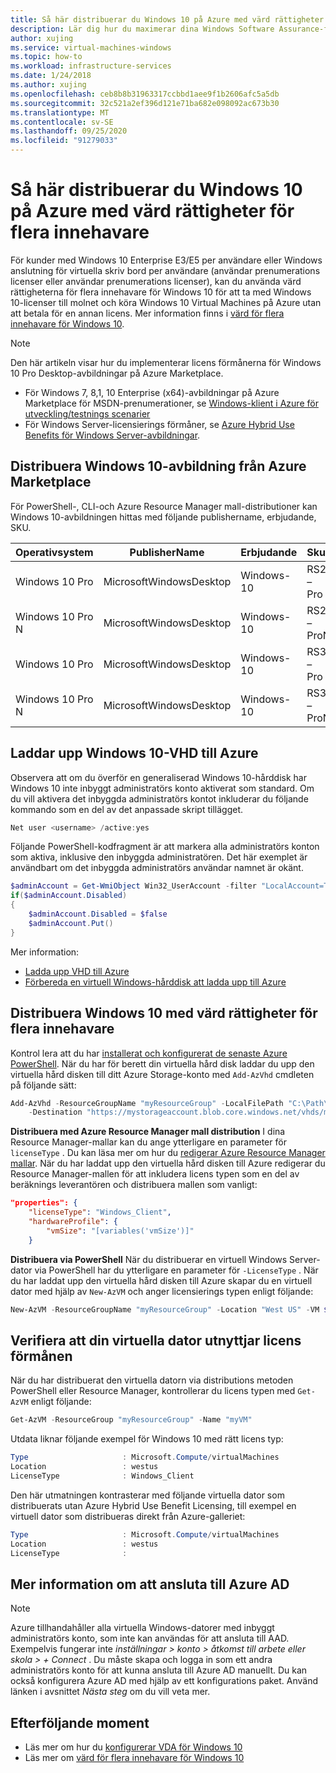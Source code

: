 ```yaml
---
title: Så här distribuerar du Windows 10 på Azure med värd rättigheter för flera innehavare
description: Lär dig hur du maximerar dina Windows Software Assurance-förmåner för att ta med lokala licenser till Azure med värd rättigheter för flera innehavare.
author: xujing
ms.service: virtual-machines-windows
ms.topic: how-to
ms.workload: infrastructure-services
ms.date: 1/24/2018
ms.author: xujing
ms.openlocfilehash: ceb8b8b31963317ccbbd1aee9f1b2606afc5a5db
ms.sourcegitcommit: 32c521a2ef396d121e71ba682e098092ac673b30
ms.translationtype: MT
ms.contentlocale: sv-SE
ms.lasthandoff: 09/25/2020
ms.locfileid: "91279033"
---
```

# <a name="how-to-deploy-windows-10-on-azure-with-multitenant-hosting-rights"></a>Så här distribuerar du Windows 10 på Azure med värd rättigheter för flera innehavare 
För kunder med Windows 10 Enterprise E3/E5 per användare eller Windows anslutning för virtuella skriv bord per användare (användar prenumerations licenser eller användar prenumerations licenser), kan du använda värd rättigheterna för flera innehavare för Windows 10 för att ta med Windows 10-licenser till molnet och köra Windows 10 Virtual Machines på Azure utan att betala för en annan licens. Mer information finns i [värd för flera innehavare för Windows 10](https://www.microsoft.com/en-us/CloudandHosting/licensing_sca.aspx).

> [!NOTE]
> Den här artikeln visar hur du implementerar licens förmånerna för Windows 10 Pro Desktop-avbildningar på Azure Marketplace.
> - För Windows 7, 8,1, 10 Enterprise (x64)-avbildningar på Azure Marketplace för MSDN-prenumerationer, se [Windows-klient i Azure för utveckling/testnings scenarier](client-images.md)
> - För Windows Server-licensierings förmåner, se [Azure Hybrid Use Benefits för Windows Server-avbildningar](hybrid-use-benefit-licensing.md).
>

## <a name="deploying-windows-10-image-from-azure-marketplace"></a>Distribuera Windows 10-avbildning från Azure Marketplace 
För PowerShell-, CLI-och Azure Resource Manager mall-distributioner kan Windows 10-avbildningen hittas med följande publishername, erbjudande, SKU.

| Operativsystem  |      PublisherName      |  Erbjudande | Sku |
|:----------|:-------------:|:------|:------|
| Windows 10 Pro    | MicrosoftWindowsDesktop | Windows-10  | RS2 – Pro   |
| Windows 10 Pro N  | MicrosoftWindowsDesktop | Windows-10  | RS2 – ProN  |
| Windows 10 Pro    | MicrosoftWindowsDesktop | Windows-10  | RS3 – Pro   |
| Windows 10 Pro N  | MicrosoftWindowsDesktop | Windows-10  | RS3 – ProN  |

## <a name="uploading-windows-10-vhd-to-azure"></a>Laddar upp Windows 10-VHD till Azure
Observera att om du överför en generaliserad Windows 10-hårddisk har Windows 10 inte inbyggt administratörs konto aktiverat som standard. Om du vill aktivera det inbyggda administratörs kontot inkluderar du följande kommando som en del av det anpassade skript tillägget.

```powershell
Net user <username> /active:yes
```

Följande PowerShell-kodfragment är att markera alla administratörs konton som aktiva, inklusive den inbyggda administratören. Det här exemplet är användbart om det inbyggda administratörs användar namnet är okänt.
```powershell
$adminAccount = Get-WmiObject Win32_UserAccount -filter "LocalAccount=True" | ? {$_.SID -Like "S-1-5-21-*-500"}
if($adminAccount.Disabled)
{
    $adminAccount.Disabled = $false
    $adminAccount.Put()
}
```
Mer information: 
* [Ladda upp VHD till Azure](upload-generalized-managed.md)
* [Förbereda en virtuell Windows-hårddisk att ladda upp till Azure](prepare-for-upload-vhd-image.md)


## <a name="deploying-windows-10-with-multitenant-hosting-rights"></a>Distribuera Windows 10 med värd rättigheter för flera innehavare
Kontrol lera att du har [installerat och konfigurerat de senaste Azure PowerShell](/powershell/azure/). När du har för berett din virtuella hård disk laddar du upp den virtuella hård disken till ditt Azure Storage-konto med `Add-AzVhd` cmdleten på följande sätt:

```powershell
Add-AzVhd -ResourceGroupName "myResourceGroup" -LocalFilePath "C:\Path\To\myvhd.vhd" `
    -Destination "https://mystorageaccount.blob.core.windows.net/vhds/myvhd.vhd"
```


**Distribuera med Azure Resource Manager mall distribution** I dina Resource Manager-mallar kan du ange ytterligare en parameter för `licenseType` . Du kan läsa mer om hur du [redigerar Azure Resource Manager mallar](../../azure-resource-manager/templates/template-syntax.md). När du har laddat upp den virtuella hård disken till Azure redigerar du Resource Manager-mallen för att inkludera licens typen som en del av beräknings leverantören och distribuera mallen som vanligt:
```json
"properties": {
    "licenseType": "Windows_Client",
    "hardwareProfile": {
        "vmSize": "[variables('vmSize')]"
    }
```

**Distribuera via PowerShell** När du distribuerar en virtuell Windows Server-dator via PowerShell har du ytterligare en parameter för `-LicenseType` . När du har laddat upp den virtuella hård disken till Azure skapar du en virtuell dator med hjälp av `New-AzVM` och anger licensierings typen enligt följande:
```powershell
New-AzVM -ResourceGroupName "myResourceGroup" -Location "West US" -VM $vm -LicenseType "Windows_Client"
```

## <a name="verify-your-vm-is-utilizing-the-licensing-benefit"></a>Verifiera att din virtuella dator utnyttjar licens förmånen
När du har distribuerat den virtuella datorn via distributions metoden PowerShell eller Resource Manager, kontrollerar du licens typen med `Get-AzVM` enligt följande:
```powershell
Get-AzVM -ResourceGroup "myResourceGroup" -Name "myVM"
```

Utdata liknar följande exempel för Windows 10 med rätt licens typ:

```powershell
Type                     : Microsoft.Compute/virtualMachines
Location                 : westus
LicenseType              : Windows_Client
```

Den här utmatningen kontrasterar med följande virtuella dator som distribuerats utan Azure Hybrid Use Benefit Licensing, till exempel en virtuell dator som distribueras direkt från Azure-galleriet:

```powershell
Type                     : Microsoft.Compute/virtualMachines
Location                 : westus
LicenseType              :
```

## <a name="additional-information-about-joining-azure-ad"></a>Mer information om att ansluta till Azure AD
>[!NOTE]
>Azure tillhandahåller alla virtuella Windows-datorer med inbyggt administratörs konto, som inte kan användas för att ansluta till AAD. Exempelvis fungerar inte *inställningar > konto > åtkomst till arbete eller skola > + Connect* . Du måste skapa och logga in som ett andra administratörs konto för att kunna ansluta till Azure AD manuellt. Du kan också konfigurera Azure AD med hjälp av ett konfigurations paket. Använd länken i avsnittet *Nästa steg* om du vill veta mer.
>
>

## <a name="next-steps"></a>Efterföljande moment
- Läs mer om hur du [konfigurerar VDA för Windows 10](/windows/deployment/vda-subscription-activation)
- Läs mer om [värd för flera innehavare för Windows 10](https://www.microsoft.com/en-us/CloudandHosting/licensing_sca.aspx)
